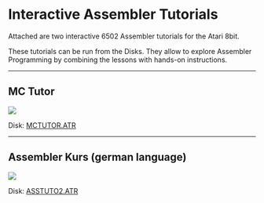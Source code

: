 # Interactive Assembler Tutorials  
  
  
Attached are two interactive 6502 Assembler tutorials for the Atari 8bit.  
  
These tutorials can be run from the Disks. They allow to explore Assembler Programming by combining the lessons with hands-on instructions.  
  
  
---
  
## MC Tutor  
  
![](attachments/MCTUTOR.png)  
  
Disk: [MCTUTOR.ATR](attachments/MCTUTOR.ATR)  
  
---
  
## Assembler Kurs (german language)  
  
![](attachments/ASSTUTOR2.png)  
  
Disk: [ASSTUTO2.ATR](attachments/ASSTUTO2.ATR)  
  
